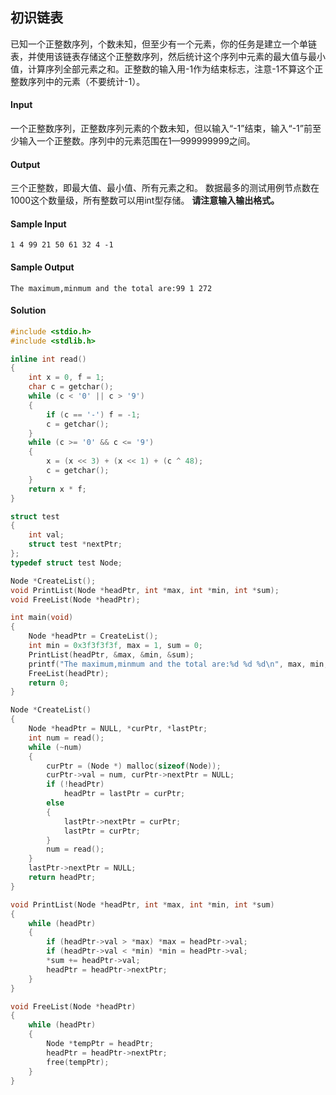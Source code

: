 ## 初识链表

已知一个正整数序列，个数未知，但至少有一个元素，你的任务是建立一个单链表，并使用该链表存储这个正整数序列，然后统计这个序列中元素的最大值与最小值，计算序列全部元素之和。正整数的输入用-1作为结束标志，注意-1不算这个正整数序列中的元素（不要统计-1）。

#### Input

一个正整数序列，正整数序列元素的个数未知，但以输入“-1”结束，输入“-1”前至少输入一个正整数。序列中的元素范围在1—999999999之间。

#### Output

三个正整数，即最大值、最小值、所有元素之和。
数据最多的测试用例节点数在1000这个数量级，所有整数可以用int型存储。
**请注意输入输出格式。**

#### Sample Input

```
1 4 99 21 50 61 32 4 -1
```

#### Sample Output

```
The maximum,minmum and the total are:99 1 272
```

#### Solution

```c
#include <stdio.h>
#include <stdlib.h>

inline int read()
{
	int x = 0, f = 1;
	char c = getchar();
	while (c < '0' || c > '9')
	{
		if (c == '-') f = -1;
		c = getchar();
	}
	while (c >= '0' && c <= '9')
	{
		x = (x << 3) + (x << 1) + (c ^ 48);
		c = getchar();
	}
	return x * f;
}

struct test
{
	int val;
	struct test *nextPtr;
};
typedef struct test Node;

Node *CreateList();
void PrintList(Node *headPtr, int *max, int *min, int *sum);
void FreeList(Node *headPtr);

int main(void)
{
	Node *headPtr = CreateList();
	int min = 0x3f3f3f3f, max = 1, sum = 0;
	PrintList(headPtr, &max, &min, &sum);
	printf("The maximum,minmum and the total are:%d %d %d\n", max, min, sum);
	FreeList(headPtr);
	return 0;
}

Node *CreateList()
{
	Node *headPtr = NULL, *curPtr, *lastPtr;
	int num = read();
	while (~num)
	{
		curPtr = (Node *) malloc(sizeof(Node));
		curPtr->val = num, curPtr->nextPtr = NULL;
		if (!headPtr)
			headPtr = lastPtr = curPtr;
		else
		{
			lastPtr->nextPtr = curPtr;
			lastPtr = curPtr;
		}
		num = read();
	}
	lastPtr->nextPtr = NULL;
	return headPtr;
}

void PrintList(Node *headPtr, int *max, int *min, int *sum)
{
	while (headPtr)
	{
		if (headPtr->val > *max) *max = headPtr->val;
		if (headPtr->val < *min) *min = headPtr->val;
		*sum += headPtr->val;
		headPtr = headPtr->nextPtr;
	}
}

void FreeList(Node *headPtr)
{
	while (headPtr)
	{
		Node *tempPtr = headPtr;
		headPtr = headPtr->nextPtr;
		free(tempPtr);
	}
}
```


